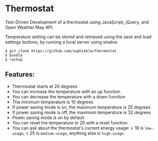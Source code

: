 Thermostat
=================

Test-Driven Development of a thermostat using JavaScript, jQuery, and Open Weather Map API.

Temperature setting can be stored and retrieved using the save and load settings buttons, by running a local server using sinatra:

```
$ git clone https://github.com/sophieklm/thermostat
$ bundle
$ rackup
```

Features:
-------

* Thermostat starts at 20 degrees
* You can increase the temperature with an up function
* You can decrease the temperature with a down function
* The minimum temperature is 10 degrees
* If power saving mode is on, the maximum temperature is 25 degrees
* If power saving mode is off, the maximum temperature is 32 degrees
* Power saving mode is on by default
* You can reset the temperature to 20 with a reset function
* You can ask about the thermostat's current energy usage: < 18 is `low-usage`, < 25 is `medium-usage`, anything else is `high-usage`.
